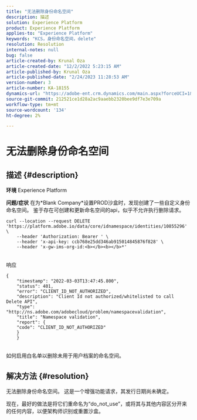 ```yaml
---
title: "无法删除身份命名空间"
description: 描述
solution: Experience Platform
product: Experience Platform
applies-to: "Experience Platform"
keywords: "KCS，身份命名空间，delete"
resolution: Resolution
internal-notes: null
bug: false
article-created-by: Krunal Oza
article-created-date: "12/2/2022 5:23:15 AM"
article-published-by: Krunal Oza
article-published-date: "2/24/2023 11:28:53 AM"
version-number: 3
article-number: KA-18155
dynamics-url: "https://adobe-ent.crm.dynamics.com/main.aspx?forceUCI=1&pagetype=entityrecord&etn=knowledgearticle&id=0bfbb266-0172-ed11-9561-6045bd006c82"
source-git-commit: 212521ce1d28a2ac9aaebb2320bee9df7e3e709a
workflow-type: tm+mt
source-wordcount: '134'
ht-degree: 2%

---
```


# 无法删除身份命名空间

## 描述 {#description}

<b>环境</b>
Experience Platform


<b>问题/症状</b>
在为\*Blank Company\*设置PROD沙盒时，发现创建了一些自定义身份命名空间。 鉴于存在可创建和更新命名空间的api，似乎不允许执行删除请求。


```
curl --location --request DELETE 'https://platform.adobe.io/data/core/idnamespace/identities/10855296' \
    --header 'Authorization: Bearer ' \
    --header 'x-api-key: ccb768e25dd346ab915014845876f828' \
    --header 'x-gw-ims-org-id:<b></b><b></b>*'
```



<br>响应


```
{
    "timestamp": "2022-03-03T13:47:45.800",
    "status": 401,
    "error": "CLIENT_ID_NOT_AUTHORIZED",
    "description": "Client Id not authorized/whitelisted to call Delete API",
    "type": "http://ns.adobe.com/adobecloud/problem/namespacevalidation",
    "title": "Namespace validation",
    "report": {
    "code": "CLIENT_ID_NOT_AUTHORIZED"
    }
    }
```


<br>如何启用白名单以删除未用于用户档案的命名空间。



## 解决方法 {#resolution}


无法删除身份命名空间。 这是一个增强功能请求，其发行日期尚未确定。

现在，最好的做法是将它们重命名为“do_not_use”，或将其与其他内容区分开来的任何内容，以便架构师识别或重置沙盒。
